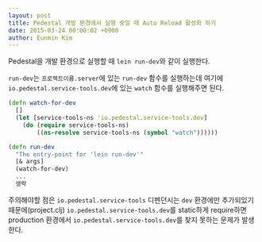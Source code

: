 ```yaml
---
layout: post
title: Pedestal 개발 환경에서 실행 중일 때 Auto Reload 활성화 하기
date: 2015-03-24 00:00:02 +0900
author: Eunmin Kim
---
```


Pedestal을 개발 환경으로 실행할 때 `lein run-dev`와 같이 실행한다.

`run-dev`는 `프로젝트이름.server`에 있는 `run-dev` 함수를 실행하는데 여기에 `io.pedestal.service-tools.dev`에 있는 `watch` 함수를 실행해주면 된다.

```Clojure
(defn watch-for-dev
  []
  (let [service-tools-ns 'io.pedestal.service-tools.dev]
    (do (require service-tools-ns)
        ((ns-resolve service-tools-ns (symbol "watch"))))))

(defn run-dev
  "The entry-point for 'lein run-dev'"
  [& args]
  (watch-for-dev)
  ...
  생략
```

주의해야할 점은 `io.pedestal.service-tools` 디펜던시는 `dev` 환경에만 추가되있기 때문에(project.clj) `io.pedestal.service-tools.dev`를 static하게 require하면 production 환경에서 `io.pedestal.service-tools.dev`를 찾지 못하는 문제가 발생한다.
